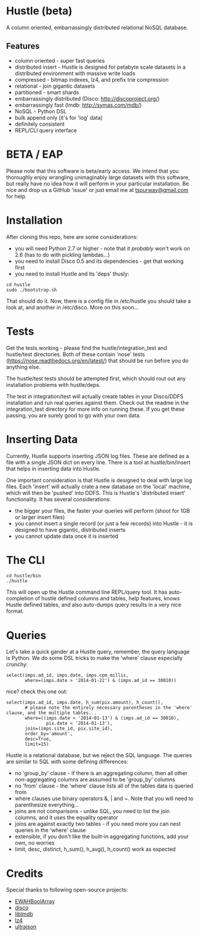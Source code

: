 Hustle (beta)
=============

A column oriented, embarrassingly distributed relational NoSQL database.

Features
--------

* column oriented - super fast queries
* distributed insert - Hustle is designed for petabyte scale datasets in a distributed environment with massive write loads
* compressed - bitmap indexes, lz4, and prefix trie compression
* relational - join gigantic datasets
* partitioned - smart shards
* embarrassingly distributed (Disco: http://discoproject.org/)
* embarrassingly fast (lmdb:  http://symas.com/mdb/)
* NoSQL - Python DSL
* bulk append only (it's for 'log' data)
* definitely consistent
* REPL/CLI query interface

BETA / EAP
==========

Please note that this software is beta/early access.  We intend that you thoroughly enjoy wrangling unimaginably large datasets with this software, but really have no idea how it will perform in your particular installation.  Be nice and drop us a GitHub 'issue' or just email me at tspurway@gmail.com for help.

Installation
============

After cloning this repo, here are some considerations:

* you will need Python 2.7 or higher - note that it *probably* won't work on 2.6 (has to do with pickling lambdas...)
* you need to install Disco 0.5 and its dependencies - get that working first
* you need to install Hustle and its 'deps' thusly:

```
cd hustle
sudo ./bootstrap.sh
```

That should do it.  Now, there is a config file in /etc/hustle you should take a look at, and another in /etc/disco.  More on this soon...

Tests
=====

Get the tests working - please find the hustle/integration_test and hustle/test directories.  Both of these  contain 'nose' tests (https://nose.readthedocs.org/en/latest/) that should be run before you do anything else.

The hustle/test tests should be attempted first, which should rout out any installation problems with hustle/deps.

The test in integration/test will actually create tables in your Disco/DDFS installation and run real queries against them.  Check out the readme in the integration_test directory for more info on running these.  If you get these passing, you are surely good to go with your own data.


Inserting Data
==============

Currently, Hustle supports inserting JSON log files.  These are defined as a file with a single JSON dict on every line.  There is a tool at hustle/bin/insert that helps in inserting data into Hustle.

One important consideration is that Hustle is designed to deal with large log files.  Each 'insert' will actually crate a new database on the 'local' machine, which will then be 'pushed' into DDFS.  This is Hustle's 'distributed insert' functionality.  It has several considerations:

*  the bigger your files, the faster your queries will perform (shoot for 1GB or larger insert files)
*  you cannot insert a single record (or just a few records) into Hustle - it is designed to have gigantic, distributed inserts
*  you cannot update data once it is inserted


The CLI
=======

```
cd hustle/bin
./hustle
```

This will open up the Hustle command line REPL/query tool.  It has auto-completion of hustle defined columns and tables, help features, knows Hustle defined tables, and also auto-dumps query results in a very nice format.


Queries
=======

Let's take a quick gander at a Hustle query, remember, the query language is Python.  We do some DSL tricks to make the 'where' clause especially crunchy:

```
select(imps.ad_id, imps.date, imps.cpm_millis,
       where=(imps.date > '2014-01-22') & (imps.ad_id == 30010))
```

nice?  check this one out:

```
select(imps.ad_id, imps.date, h_sum(pix.amount), h_count(),
       # please note the entirely necessary parentheses in the 'where' clause, and the multiple tables...
       where=((imps.date < '2014-01-13') & (imps.ad_id == 30010),
               pix.date < '2014-01-13'),
       join=(imps.site_id, pix.site_id),
       order_by='amount',
       desc=True,
       limit=15)
```

Hustle is a relational database, but we reject the SQL language.  The queries are similar to SQL with some defining differences:

* no 'group_by' clause - if there is an aggregating column, then all other non-aggregating columns are assumed to be 'group_by' columns
* no 'from' clause - the 'where' clause lists all of the tables data is queried from
* where clauses use binary operators &, | and ~.  Note that you will need to parenthesize everything...
* joins are not comparisons - unlike SQL, you need to list the join columns, and it uses the equality operator
* joins are against exactly two tables - if you need more you can nest queries in the 'where' clause
* extensible, if you don't like the built-in aggregating functions, add your own, no worries
* limit, desc, distinct, h_sum(), h_avg(), h_count() work as expected


Credits
=======

Special thanks to following open-source projects:

* [EWAHBoolArray](https://github.com/lemire/EWAHBoolArray)
* [disco](http://discoproject.org/)
* [liblmdb](http://symas.com/mdb/)
* [lz4](https://code.google.com/p/lz4/)
* [ultrajson](https://github.com/esnme/ultrajson)
